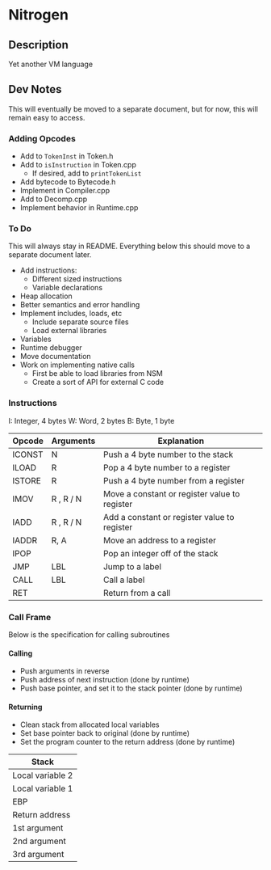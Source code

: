 # Nitrogen

## Description

Yet another VM language

## Dev Notes

This will eventually be moved to a separate document, but for now,
this will remain easy to access.

### Adding Opcodes

* Add to ```TokenInst``` in Token.h
* Add to ```isInstruction``` in Token.cpp
	* If desired, add to ```printTokenList``` 
* Add bytecode to Bytecode.h
* Implement in Compiler.cpp
* Add to Decomp.cpp
* Implement behavior in Runtime.cpp

### To Do

This will always stay in README. Everything below this should move
to a separate document later.

* Add instructions:
	* Different sized instructions
	* Variable declarations
* Heap allocation
* Better semantics and error handling
* Implement includes, loads, etc
	* Include separate source files
	* Load external libraries
* Variables
* Runtime debugger
* Move documentation
* Work on implementing native calls
	* First be able to load libraries from NSM
	* Create a sort of API for external C code

### Instructions

I: Integer, 4 bytes
W: Word, 2 bytes
B: Byte, 1 byte

| Opcode 	| Arguments | Explanation |
| --------- | --------- | ----------- |
| ICONST 	| N			| Push a 4 byte number to the stack |
| ILOAD		| R			| Pop a 4 byte number to a register |
| ISTORE 	| R			| Push a 4 byte number from a register |
| IMOV		| R , R / N	| Move a constant or register value to register |
| IADD		| R , R / N | Add a constant or register value to register |
| IADDR		| R, A		| Move an address to a register |
| IPOP		|			| Pop an integer off of the stack |
| JMP		| LBL		| Jump to a label |
| CALL		| LBL		| Call a label |
| RET		|			| Return from a call |

### Call Frame

Below is the specification for calling subroutines

#### Calling

* Push arguments in reverse
* Push address of next instruction (done by runtime)
* Push base pointer, and set it to the stack pointer (done by runtime)

#### Returning

* Clean stack from allocated local variables
* Set base pointer back to original (done by runtime)
* Set the program counter to the return address (done by runtime)

| Stack |
| ----- |
| Local variable 2
| Local variable 1 |
| EBP |
| Return address |
| 1st argument |
| 2nd argument |
| 3rd argument |